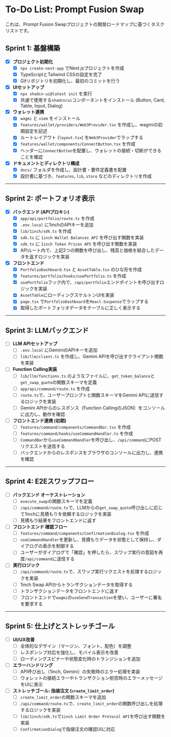 # To-Do List: Prompt Fusion Swap

これは、Prompt Fusion Swapプロジェクトの開発ロードマップに基づくタスクリストです。

## Sprint 1: 基盤構築

- [x] **プロジェクト初期化**
    - [x] `npx create-next-app` でNext.jsプロジェクトを作成
    - [x] TypeScriptとTailwind CSSの設定を完了
    - [x] Gitリポジトリを初期化し、最初のコミットを行う
- [x] **UIセットアップ**
    - [x] `npx shadcn-ui@latest init` を実行
    - [x] 共通で使用する`shadcn/ui`コンポーネントをインストール (Button, Card, Table, Input, Dialog)
- [x] **ウォレット連携**
    - [x] `wagmi` と `viem` をインストール
    - [x] `features/wallet/providers/Web3Provider.tsx` を作成し、wagmiの初期設定を記述
    - [x] ルートレイアウト (`layout.tsx`) を`Web3Provider`でラップする
    - [x] `features/wallet/components/ConnectButton.tsx` を作成
    - [x] ヘッダーに`ConnectButton`を配置し、ウォレットの接続・切断ができることを確認
- [x] **ドキュメントとディレクトリ構成**
    - [x] `docs/` フォルダを作成し、設計書・要件定義書を配置
    - [x] 設計書に基づき、`features`, `lib`, `store` などのディレクトリを作成

---

## Sprint 2: ポートフォリオ表示

- [x] **バックエンド (APIプロキシ)**
    - [x] `app/api/portfolio/route.ts` を作成
    - [x] `.env.local` に1inchのAPIキーを追加
    - [x] `lib/1inch/sdk.ts` を作成
    - [x] `sdk.ts` に `1inch Wallet Balances API` を呼び出す関数を実装
    - [x] `sdk.ts` に `1inch Token Prices API` を呼び出す関数を実装
    - [x] APIルート内で、上記2つの関数を呼び出し、残高と価格を結合したデータを返すロジックを実装
- [x] **フロントエンド**
    - [x] `PortfolioDashboard.tsx` と `AssetTable.tsx` のひな形を作成
    - [x] `features/portfolio/hooks/usePortfolio.ts` を作成
    - [x] `usePortfolio`フック内で、`/api/portfolio`エンドポイントを呼び出すロジックを実装
    - [x] `AssetTable`にローディングスケルトンUIを実装
    * [x] `page.tsx` で`PortfolioDashboard`を`React.Suspense`でラップする
    - [x] 取得したポートフォリオデータをテーブルに正しく表示する

---

## Sprint 3: LLMバックエンド

- [ ] **LLM APIセットアップ**
    - [ ] `.env.local` にGeminiのAPIキーを追加
    - [ ] `lib/llm/client.ts` を作成し、Gemini APIを呼び出すクライアント関数を実装
- [ ] **Function Calling実装**
    - [ ] `lib/llm/functions.ts` のようなファイルに、`get_token_balance`と`get_swap_quote`の関数スキーマを定義
    * [ ] `app/api/command/route.ts` を作成
    - [ ] `route.ts`で、ユーザープロンプトと関数スキーマをGemini APIに送信するロジックを実装
    - [ ] Gemini APIからのレスポンス（Function CallingのJSON）をコンソールに出力し、動作を確認
- [ ] **フロントエンド連携 (初期)**
    - [ ] `features/command/components/CommandBar.tsx` を作成
    - [ ] `features/command/hooks/useCommandHandler.ts` を作成
    - [ ] `CommandBar`から`useCommandHandler`を呼び出し、`/api/command`にPOSTリクエストを送信する
    - [ ] バックエンドからのレスポンスをブラウザのコンソールに出力し、連携を確認

---

## Sprint 4: E2Eスワップフロー

- [ ] **バックエンド オーケストレーション**
    - [ ] `execute_swap`の関数スキーマを定義
    - [ ] `/api/command/route.ts`で、LLMからの`get_swap_quote`呼び出しに応じて1inchに見積もりを依頼するロジックを実装
    - [ ] 見積もり結果をフロントエンドに返す
- [ ] **フロントエンド 確認フロー**
    - [ ] `features/command/components/ConfirmationDialog.tsx` を作成
    - [ ] `useCommandHandler`を更新し、見積もりデータを状態として保持し、ダイアログの表示を制御する
    - [ ] ユーザーがダイアログで「確認」を押したら、スワップ実行の意図を再度`/api/command`に送信する
- [ ] **実行ロジック**
    - [ ] `/api/command/route.ts`で、スワップ実行リクエストを処理するロジックを実装
    - [ ] 1inch Swap APIからトランザクションデータを取得する
    - [ ] トランザクションデータをフロントエンドに返す
    - [ ] フロントエンドで`wagmi`の`useSendTransaction`を使い、ユーザーに署名を要求する

---

## Sprint 5: 仕上げとストレッチゴール

- [ ] **UI/UX改善**
    - [ ] 全体的なデザイン（マージン、フォント、配色）を調整
    - [ ] レスポンシブ対応を強化し、モバイル表示を改善
    - [ ] ローディングスピナーや状態変化時のトランジションを追加
- [ ] **エラーハンドリング**
    - [ ] API呼び出し（1inch, Gemini）の失敗時のエラー処理を実装
    - [ ] ウォレットの接続エラーやトランザクション拒否時のエラーメッセージをUIに表示
- [ ] **ストレッチゴール: 指値注文 (`create_limit_order`)**
    - [ ] `create_limit_order`の関数スキーマを追加
    - [ ] `/api/command/route.ts`で、`create_limit_order`の関数呼び出しを処理するロジックを実装
    - [ ] `lib/1inch/sdk.ts`で`1inch Limit Order Protocol API`を呼び出す関数を実装
    - [ ] `ConfirmationDialog`で指値注文の確認UIに対応
